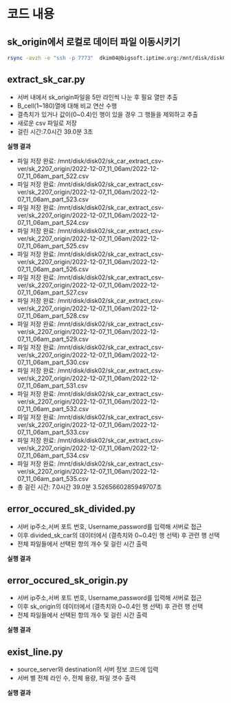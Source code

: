 # 코드 내용 
## sk_origin에서 로컬로 데이터 파일 이동시키기
```bash
rsync -avzh -e "ssh -p 7773"  dkim04@bigsoft.iptime.org:/mnt/disk/disk02/sk_origin/sk_2307_origin/sk_2307_origin.csv /mnt/c/Users/kim/P_Ver1/car_data/sk_car_data/sk_origin/divided_sk_car
```

## extract_sk_car.py
- 서버 내에서 sk_origin파일을 5만 라인씩 나눈 후 필요 열만 추출
-  B_cell(1~180)열에 대해 비교 연산 수행
- 결측치가 있거나 값이(0~0.4)인 행이 있을 경우 그 행들을 제외하고 추출
- 새로운 csv 파일로 저장
- 걸린 시간:7.0시간 39.0분 3초

**실행 결과**

* 파일 저장 완료: /mnt/disk/disk02/sk_car_extract_csv-ver/sk_2207_origin/2022-12-07_11_06am/2022-12-07_11_06am_part_522.csv
* 파일 저장 완료: /mnt/disk/disk02/sk_car_extract_csv-ver/sk_2207_origin/2022-12-07_11_06am/2022-12-07_11_06am_part_523.csv
* 파일 저장 완료: /mnt/disk/disk02/sk_car_extract_csv-ver/sk_2207_origin/2022-12-07_11_06am/2022-12-07_11_06am_part_524.csv
* 파일 저장 완료: /mnt/disk/disk02/sk_car_extract_csv-ver/sk_2207_origin/2022-12-07_11_06am/2022-12-07_11_06am_part_525.csv
* 파일 저장 완료: /mnt/disk/disk02/sk_car_extract_csv-ver/sk_2207_origin/2022-12-07_11_06am/2022-12-07_11_06am_part_526.csv
* 파일 저장 완료: /mnt/disk/disk02/sk_car_extract_csv-ver/sk_2207_origin/2022-12-07_11_06am/2022-12-07_11_06am_part_527.csv
* 파일 저장 완료: /mnt/disk/disk02/sk_car_extract_csv-ver/sk_2207_origin/2022-12-07_11_06am/2022-12-07_11_06am_part_528.csv
* 파일 저장 완료: /mnt/disk/disk02/sk_car_extract_csv-ver/sk_2207_origin/2022-12-07_11_06am/2022-12-07_11_06am_part_529.csv
* 파일 저장 완료: /mnt/disk/disk02/sk_car_extract_csv-ver/sk_2207_origin/2022-12-07_11_06am/2022-12-07_11_06am_part_530.csv
* 파일 저장 완료: /mnt/disk/disk02/sk_car_extract_csv-ver/sk_2207_origin/2022-12-07_11_06am/2022-12-07_11_06am_part_531.csv
* 파일 저장 완료: /mnt/disk/disk02/sk_car_extract_csv-ver/sk_2207_origin/2022-12-07_11_06am/2022-12-07_11_06am_part_532.csv
* 파일 저장 완료: /mnt/disk/disk02/sk_car_extract_csv-ver/sk_2207_origin/2022-12-07_11_06am/2022-12-07_11_06am_part_533.csv
* 파일 저장 완료: /mnt/disk/disk02/sk_car_extract_csv-ver/sk_2207_origin/2022-12-07_11_06am/2022-12-07_11_06am_part_534.csv
* 파일 저장 완료: /mnt/disk/disk02/sk_car_extract_csv-ver/sk_2207_origin/2022-12-07_11_06am/2022-12-07_11_06am_part_535.csv
* 총 걸린 시간: 7.0시간 39.0분 3.5265660285949707초

## error_occured_sk_divided.py
- 서버 ip주소,서버 포트 번호, Username,password를 입력해 서버로 접근
- 이후 divided_sk_car의 데이터에서 (결측치와 0~0.4인 행 선택) 후 관련 행 선택
- 전체 파일들에서 선택된 항의 개수 및 걸린 시간 출력

**실행 결과**

## error_occured_sk_origin.py
- 서버 ip주소,서버 포트 번호, Username,password를 입력해 서버로 접근
- 이후 sk_origin의 데이터에서 (결측치와 0~0.4인 행 선택) 후 관련 행 선택
- 전체 파일들에서 선택된 항의 개수 및 걸린 시간 출력

**실행 결과**
## exist_line.py
- source_server와 destination의 서버 정보 코드에 입력
- 서버 별 전체 라인 수, 전체 용량, 파일 갯수 출력

**실행 결과**
